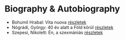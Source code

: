 # Biography & Autobiography

- Bohumil Hrabal: Vita nuova [részletek](_details/Bohumil%20Hrabal.md#id_453)
- Nógrádi, György: 40 év alatt a Föld körül [részletek](_details/N%C3%B3gr%C3%A1di%2C%20Gy%C3%B6rgy.md#id_991)
- Szepesi, Nikolett: Én, a szexmániás [részletek](_details/Szepesi%2C%20Nikolett.md#id_661)
